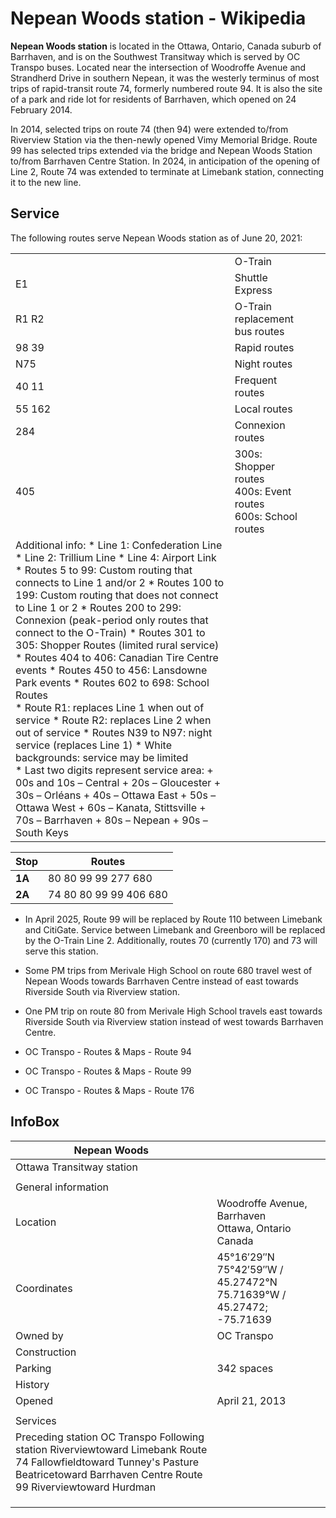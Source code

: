 # Nepean Woods station - Wikipedia

**Nepean Woods station** is located in the Ottawa, Ontario, Canada suburb of Barrhaven, and is on the Southwest Transitway which is served by OC Transpo buses. Located near the intersection of Woodroffe Avenue and Strandherd Drive in southern Nepean, it was the westerly terminus of most trips of rapid-transit route 74, formerly numbered route 94. It is also the site of a park and ride lot for residents of Barrhaven, which opened on 24 February 2014. 

In 2014, selected trips on route 74 (then 94) were extended to/from Riverview Station via the then-newly opened Vimy Memorial Bridge. Route 99 has selected trips extended via the bridge and Nepean Woods Station to/from Barrhaven Centre Station. In 2024, in anticipation of the opening of Line 2, Route 74 was extended to terminate at Limebank station, connecting it to the new line. 

## Service

The following routes serve Nepean Woods station as of June 20, 2021: 

|  | | | |
| --- | --- | --- | --- |
|  | O-Train |
| E1 | Shuttle Express |
| R1   R2 | O-Train replacement bus routes |
| 98   39 | Rapid routes |
| N75 | Night routes |
| 40   11 | Frequent routes |
| 55   162 | Local routes |
| 284 | Connexion routes |
| 405 | 300s: Shopper routes<br>400s: Event routes<br>600s: School routes |
| Additional info: * Line 1: Confederation Line * Line 2: Trillium Line * Line 4: Airport Link<br> * Routes 5 to 99: Custom routing that connects to Line 1 and/or 2 * Routes 100 to 199: Custom routing that does not connect to Line 1 or 2 * Routes 200 to 299: Connexion (peak-period only routes that connect to the O-Train) * Routes 301 to 305: Shopper Routes (limited rural service) * Routes 404 to 406: Canadian Tire Centre events * Routes 450 to 456: Lansdowne Park events * Routes 602 to 698: School Routes<br> * Route R1: replaces Line 1 when out of service * Route R2: replaces Line 2 when out of service * Routes N39 to N97: night service (replaces Line 1) * White backgrounds: service may be limited<br> * Last two digits represent service area:     + 00s and 10s – Central     + 20s – Gloucester     + 30s – Orléans     + 40s – Ottawa East     + 50s – Ottawa West     + 60s – Kanata, Stittsville     + 70s – Barrhaven     + 80s – Nepean     + 90s – South Keys | |

| Stop | Routes |
| --- | --- |
| **1A** | 80   80   99   99   277   680 |
| **2A** | 74   80   80   99   99   406   680 |

* In April 2025, Route 99 will be replaced by Route 110 between Limebank and CitiGate. Service between Limebank and Greenboro will be replaced by the O-Train Line 2. Additionally, routes 70 (currently 170) and 73 will serve this station.

* Some PM trips from Merivale High School on route 680 travel west of Nepean Woods towards Barrhaven Centre instead of east towards Riverside South via Riverview station.
* One PM trip on route 80 from Merivale High School travels east towards Riverside South via Riverview station instead of west towards Barrhaven Centre.

* OC Transpo - Routes & Maps - Route 94
* OC Transpo - Routes & Maps - Route 99
* OC Transpo - Routes & Maps - Route 176

## InfoBox

| Nepean Woods | |
| --- | --- |
| Ottawa Transitway station | |
|  | |
| General information | |
| Location | Woodroffe Avenue, Barrhaven<br>Ottawa, Ontario<br>Canada |
| Coordinates | 45°16′29″N 75°42′59″W﻿ / ﻿45.27472°N 75.71639°W﻿ / 45.27472; -75.71639 |
| Owned by | OC Transpo |
| Construction | |
| Parking | 342 spaces |
| History | |
| Opened | April 21, 2013 |
|  | |
| Services | |
| Preceding station   OC Transpo Following station   Riverviewtoward Limebank  Route 74  Fallowfieldtoward Tunney's Pasture  Beatricetoward Barrhaven Centre  Route 99  Riverviewtoward Hurdman | |
|  | |
|  | |
|  | |
